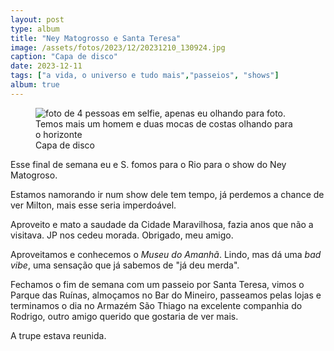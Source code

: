 ```yaml
---
layout: post
type: album
title: "Ney Matogrosso e Santa Teresa"
image: /assets/fotos/2023/12/20231210_130924.jpg
caption: "Capa de disco"
date: 2023-12-11
tags: ["a vida, o universo e tudo mais","passeios", "shows"]
album: true
---
```

<figure class="foto-post">
    <img src="{{ site.baseurl }}/assets/fotos/2023/12/20231210_130924.jpg" alt="foto de 4 pessoas em selfie, apenas eu olhando para foto. Temos mais um homem e duas mocas de costas olhando para o horizonte" title="Podia ser uma capa de disco">
<figcaption>Capa de disco</figcaption>
</figure>
Esse final de semana eu e S. fomos para o Rio para o show do Ney Matogroso.  

Estamos namorando ir num show dele tem tempo, já perdemos a chance de ver Milton, mais esse seria imperdoável.  

Aproveito e mato a saudade da Cidade Maravilhosa, fazia anos que não a visitava. JP nos cedeu morada. Obrigado, meu amigo.  

Aproveitamos e conhecemos o *Museu do Amanhã*. Lindo, mas dá uma *bad vibe*, uma sensação que já sabemos de "já deu merda".  

Fechamos o fim de semana com um passeio por Santa Teresa, vimos o Parque das Ruínas, almoçamos no Bar do Mineiro, passeamos pelas lojas e terminamos o dia no Armazém São Thiago na excelente companhia do Rodrigo, outro amigo querido que gostaria de ver mais.

A trupe estava reunida.